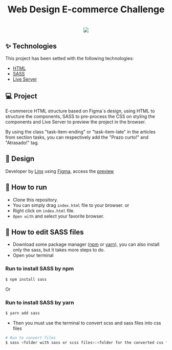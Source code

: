 <h1 align="center">Web Design E-commerce Challenge</h1>

<h1 align="center"><img src="./img/preview.gif" /></h1>


## ✨ Technologies

This project has been setted with the following technologies:

- [HTML](https://developer.mozilla.org/pt-BR/docs/Web/HTML)
- [SASS](https://sass-lang.com/)
- [Live Server](https://marketplace.visualstudio.com/items?itemName=ritwickdey.LiveServer)

## 💻 Project

E-commerce HTML structure based on Figma´s design, using HTML to structure the components, SASS to pre-process the CSS on styling the components and Live Server to preview the project in the browser.

By using the class "task-item-ending" or "task-item-late" in the articles from section tasks, you can respectively add the "Prazo curto!" and "Atrasado!" tag.

## 🎨 Design

Developer by [Linx](https://www.linx.com.br/) using [Figma](https://www.figma.com/), access the [preview](https://www.figma.com/file/iR9UNO7MzXntlVqYyJPGsb/Testes-Webdesign-2021-(Candidato)?node-id=1267%3A0)

## 🚀 How to run

 - Clone this repository.
 - You can simply drag `index.html` file to your browser.
 or
 - Right click on `index.html` file.
 - `Open with` and select your favorite browser.

## 💄 How to edit SASS files

- Download some package manager ([npm](https://nodejs.org/en/download/) or [yarn](https://yarnpkg.com/)), you can also install only the sass, but it takes more steps to do.
- Open your terminal

### Run to install SASS by npm
```bash
$ npm install sass
```
Or
### Run to install SASS by yarn
```bash
$ yarn add sass
```
- Then you must use the terminal to convert scss and sass files into css files

```bash
# Run to convert files
$ sass <folder with sass or scss files>:<folder for the converted css files>
```